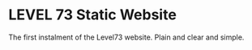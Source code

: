 # LEVEL 73 Static Website
The first instalment of the Level73 website. 
Plain and clear and simple.


